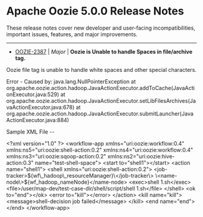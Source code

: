 
<!---
# Licensed to the Apache Software Foundation (ASF) under one
# or more contributor license agreements.  See the NOTICE file
# distributed with this work for additional information
# regarding copyright ownership.  The ASF licenses this file
# to you under the Apache License, Version 2.0 (the
# "License"); you may not use this file except in compliance
# with the License.  You may obtain a copy of the License at
#
#     http://www.apache.org/licenses/LICENSE-2.0
#
# Unless required by applicable law or agreed to in writing, software
# distributed under the License is distributed on an "AS IS" BASIS,
# WITHOUT WARRANTIES OR CONDITIONS OF ANY KIND, either express or implied.
# See the License for the specific language governing permissions and
# limitations under the License.
-->
# Apache Oozie  5.0.0 Release Notes

These release notes cover new developer and user-facing incompatibilities, important issues, features, and major improvements.


---

* [OOZIE-2387](https://issues.apache.org/jira/browse/OOZIE-2387) | *Major* | **Oozie is Unable to handle Spaces in file/archive tag.**

Oozie file tag is unable to handle white spaces and other special characters.

Error - 
Caused by: java.lang.NullPointerException
	at org.apache.oozie.action.hadoop.JavaActionExecutor.addToCache(JavaActionExecutor.java:529)
	at org.apache.oozie.action.hadoop.JavaActionExecutor.setLibFilesArchives(JavaActionExecutor.java:678)
	at org.apache.oozie.action.hadoop.JavaActionExecutor.submitLauncher(JavaActionExecutor.java:884)


Sample XML File --

\<?xml version="1.0" ?\>
\<workflow-app xmlns="uri:oozie:workflow:0.4" xmlns:ns5="uri:oozie:shell-action:0.2"
	xmlns:ns4="uri:oozie:workflow:0.4" xmlns:ns3="uri:oozie:sqoop-action:0.2"
	xmlns:ns2="uri:oozie:hive-action:0.3" name="test-shell-space"\>
	\<start to="shell1"\>\</start\>
	\<action name="shell1"\>
		\<shell xmlns="uri:oozie:shell-action:0.2"\>
			\<job-tracker\>${wf\_hadoop\_resourceManager}\</job-tracker\>
			\<name-node\>${wf\_hadoop\_nameNode}\</name-node\>
			\<exec\>shell 1.sh\</exec\>
			\<file\>/user/map-dev/test-case-dir/shell/script/shell 1.sh\</file\>
		\</shell\>
		\<ok to="end"\>\</ok\>
		\<error to="kill"\>\</error\>
	\</action\>
	\<kill name="kill"\>
		\<message\>shell-decision job failed\</message\>
	\</kill\>
	\<end name="end"\>\</end\>
\</workflow-app\>



